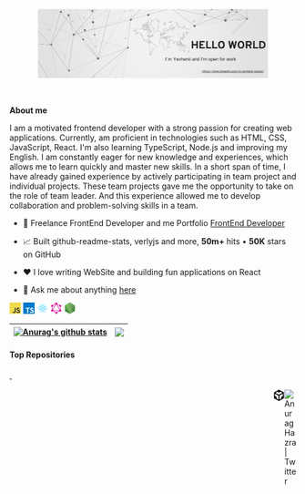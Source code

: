 
<p align="center"><a href=""><img  width="80%" alt="I`m Yevhenii and I'm open for work!" src="./assets/title-image.png" /></a></p>

<br />

**About me**

I am a motivated frontend developer with a strong passion for creating web applications. Currently, am proficient in technologies such as HTML, CSS, JavaScript, React. I'm also learning TypeScript, Node.js and improving my English. I am constantly eager for new knowledge and experiences, which allows me to learn quickly and master new skills.
In a short span of time, I have already gained experience by actively participating in team project and individual projects. These team projects gave me the opportunity to take on the role of team leader. And this experience allowed me to develop collaboration and problem-solving skills in a team.

- 💼 Freelance FrontEnd Developer  and me Portfolio [FrontEnd Developer](https://drive.google.com/file/d/1wTUU60BWOJuhzRau32mXgf4DscHVH99A/view?usp=drive_link)

- 📈 Built github-readme-stats, verlyjs and more, **50m+** hits • **50K** stars on GitHub

- ❤️ I love writing WebSite and building fun applications on React

- 💬 Ask me about anything [here](evgeniy6183@gmail.com)

<code><img height="20" alt="javascript" src="https://raw.githubusercontent.com/github/explore/80688e429a7d4ef2fca1e82350fe8e3517d3494d/topics/javascript/javascript.png"></code>
<code><img height="20" alt="typescript" src="https://raw.githubusercontent.com/github/explore/80688e429a7d4ef2fca1e82350fe8e3517d3494d/topics/typescript/typescript.png"></code>
<code><img height="20" alt="react" src="https://raw.githubusercontent.com/github/explore/80688e429a7d4ef2fca1e82350fe8e3517d3494d/topics/react/react.png"></code>
<code><img height="20" alt="graphql" src="https://raw.githubusercontent.com/github/explore/5c058a388828bb5fde0bcafd4bc867b5bb3f26f3/topics/graphql/graphql.png"></code>
<code><img height="20" alt="nodejs" src="https://raw.githubusercontent.com/github/explore/80688e429a7d4ef2fca1e82350fe8e3517d3494d/topics/nodejs/nodejs.png"></code>

| <a href="https://github.com/anuraghazra/github-readme-stats"><img align="center" src="https://github-readme-stats.vercel.app/api?username=anuraghazra&show_icons=true&include_all_commits=true&theme=buefy&hide_border=true" alt="Anurag's github stats" /></a> | <a href="https://github.com/anuraghazra/github-readme-stats"><img align="center" src="https://github-readme-stats.vercel.app/api/top-langs/?username=anuraghazra&layout=compact&theme=buefy&hide_border=true" /></a> |
| --------------------------------------------------------------------------------------------------------------------------------------------------------------------------------------------------------------------------------------------------------------- | -------------------------------------------------------------------------------------------------------------------------------------------------------------------------------------------------------------------- |

#### Top Repositories

<a href="https://github.com/Evgeniy-Popov-98/OnlyUp">
  <img align="center" src="" />
</a>
<a href="https://github.com/Evgeniy-Popov-98/Bookshelf_team-OnlyUP">
  <img align="center" src="" />
</a>

<br />
<br />

<a href="">
  <img align="right" alt="Anurag Hazra | Twitter" width="21px" src="https://raw.githubusercontent.com/anuraghazra/anuraghazra/master/assets/twitter.svg" />
</a>
<a href="">
  <img align="right" alt="Anurag Hazra | CodeSandbox" width="20px" src="https://raw.githubusercontent.com/anuraghazra/anuraghazra/master/assets/codesandbox.svg" />
</a>
